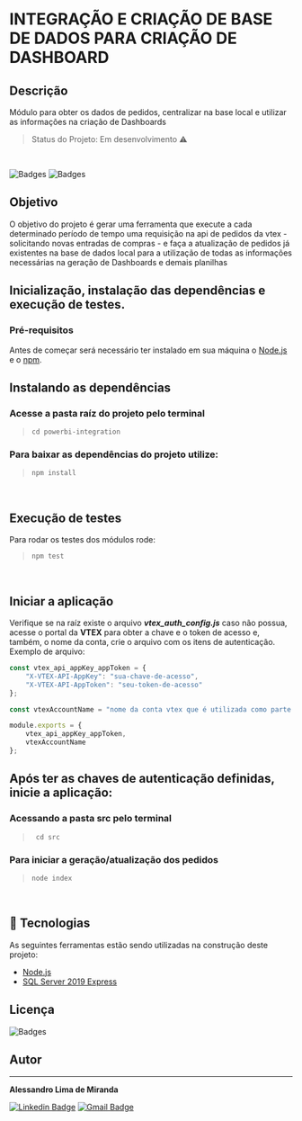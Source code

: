 # INTEGRAÇÃO E CRIAÇÃO DE BASE DE DADOS PARA CRIAÇÃO DE DASHBOARD
## Descrição
Módulo para obter os dados de pedidos, centralizar na base local e utilizar as informações na criação de Dashboards
> Status do Projeto: Em desenvolvimento :warning:
<br />
<p>
<img src="https://img.shields.io/hexpm/l/apa" alt="Badges" />
<img src="https://img.shields.io/static/v1?label=dependencies&message=node-fetch&color=brightgreen" alt="Badges"/>
</p>

## Objetivo
O objetivo do projeto é gerar uma ferramenta que execute a cada determinado período de tempo
uma requisição na api de pedidos da vtex - solicitando novas entradas de compras - e faça a atualização de pedidos já
existentes na base de dados local para a utilização de todas as informações necessárias na geração de Dashboards e demais planilhas
<br />


## Inicialização, instalação das dependências e execução de testes.
### Pré-requisitos
Antes de começar será necessário ter instalado em sua máquina o [Node.js](https://nodejs.org/en/) e o [npm](https://www.npmjs.com/).

## Instalando as dependências
### Acesse a pasta raíz do projeto pelo terminal
> ```cd powerbi-integration```

### Para baixar as dependências do projeto utilize:
> ```npm install```

&nbsp;
## Execução de testes
Para rodar os testes dos módulos rode:
> ```npm test```

&nbsp;
## Iniciar a aplicação
Verifique se na raíz existe o arquivo _**vtex_auth_config.js**_ caso não possua, acesse o portal da **VTEX** para obter a chave e o token de acesso e, também, o nome da conta, crie o arquivo com os itens de autenticação.
Exemplo de arquivo:
```javascript
const vtex_api_appKey_appToken = {
    "X-VTEX-API-AppKey": "sua-chave-de-acesso",
    "X-VTEX-API-AppToken": "seu-token-de-acesso"
};

const vtexAccountName = "nome da conta vtex que é utilizada como parte da url";

module.exports = {
    vtex_api_appKey_appToken,
    vtexAccountName
};
```
## Após ter as chaves de autenticação definidas, inicie a aplicação:
### Acessando a pasta src pelo terminal
> ``` cd src```

### Para iniciar a geração/atualização dos pedidos
> ```node index```

<br />

## :wrench: Tecnologias
As seguintes ferramentas estão sendo utilizadas na construção deste projeto:

- [Node.js](https://nodejs.org/en/)
- [SQL Server 2019 Express](https://www.microsoft.com/pt-br/sql-server/sql-server-downloads)

## Licença
<img src="https://img.shields.io/hexpm/l/apa" alt="Badges"/>
<br />

## Autor
---
<b>Alessandro Lima de Miranda</b>

[![Linkedin Badge](https://img.shields.io/badge/-Alessandro-blue?style=flat-square&logo=Linkedin&logoColor=white&link=https://www.linkedin.com/in/alessandro-miranda-b23b74169)](https://www.linkedin.com/in/alessandro-miranda-b23b74169) 
[![Gmail Badge](https://img.shields.io/badge/-ad.lmiranda2018@gmail.com-c14438?style=flat-square&logo=Gmail&logoColor=white&link=mailto:tgmarinho@gmail.com)](mailto:ad.lmiranda2018@gmail.com)
